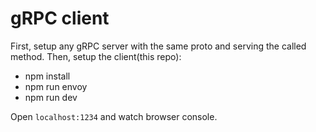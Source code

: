 # gRPC client
First, setup any gRPC server with the same proto and serving the called method. Then, setup the client(this repo):

- npm install
- npm run envoy
- npm run dev

Open `localhost:1234` and watch browser console.
